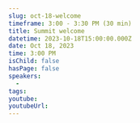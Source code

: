 ```yaml
---
slug: oct-18-welcome
timeframe: 3:00 - 3:30 PM (30 min)
title: Summit welcome
datetime: 2023-10-18T15:00:00.000Z
date: Oct 18, 2023
time: 3:00 PM
isChild: false
hasPage: false
speakers:
  -
tags:
youtube:
youtubeUrl:
---
```

